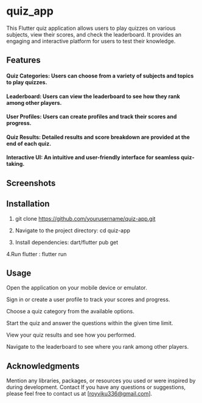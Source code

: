 # quiz_app

This Flutter quiz application allows users to play quizzes on various subjects, view their scores, and check the leaderboard. It provides an engaging and interactive platform for users to test their knowledge.

## Features
#### Quiz Categories: Users can choose from a variety of subjects and topics to play quizzes.
#### Leaderboard: Users can view the leaderboard to see how they rank among other players.
#### User Profiles: Users can create profiles and track their scores and progress.
#### Quiz Results: Detailed results and score breakdown are provided at the end of each quiz.
#### Interactive UI: An intuitive and user-friendly interface for seamless quiz-taking.

## Screenshots


## Installation
1. git clone https://github.com/yourusername/quiz-app.git

2. Navigate to the project directory:
cd quiz-app

3. Install dependencies:
  dart/flutter pub get

4.Run flutter : flutter run

## Usage
Open the application on your mobile device or emulator.

Sign in or create a user profile to track your scores and progress.

Choose a quiz category from the available options.

Start the quiz and answer the questions within the given time limit.

View your quiz results and see how you performed.

Navigate to the leaderboard to see where you rank among other players.


## Acknowledgments
Mention any libraries, packages, or resources you used or were inspired by during development.
Contact
If you have any questions or suggestions, please feel free to contact us at [royviku336@gmail.com].



